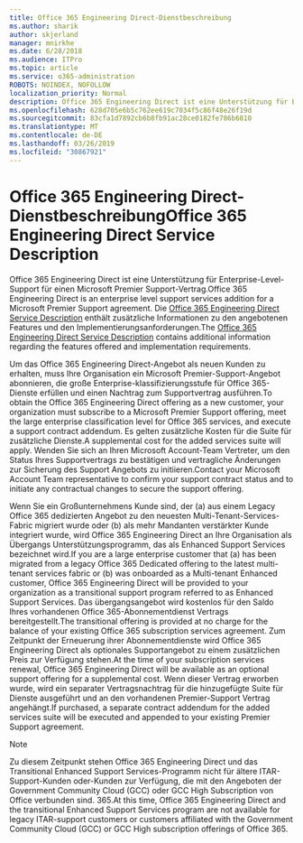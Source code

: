 ```yaml
---
title: Office 365 Engineering Direct-Dienstbeschreibung
ms.author: sharik
author: skjerland
manager: mnirkhe
ms.date: 6/28/2018
ms.audience: ITPro
ms.topic: article
ms.service: o365-administration
ROBOTS: NOINDEX, NOFOLLOW
localization_priority: Normal
description: Office 365 Engineering Direct ist eine Unterstützung für Enterprise-Level-Support für einen Microsoft Premier Support-Vertrag. Die Office 365 Engineering Direct Service Description enthält zusätzliche Informationen zu den angebotenen Features und den Implementierungsanforderungen.
ms.openlocfilehash: 628d705e6b5c762ee619c7034f5c86f48e26f19d
ms.sourcegitcommit: 83cfa1d7892cb6b8fb91ac28ce0182fe786b6810
ms.translationtype: MT
ms.contentlocale: de-DE
ms.lasthandoff: 03/26/2019
ms.locfileid: "30867921"
---
```

# <a name="office-365-engineering-direct-service-description"></a><span data-ttu-id="20d1e-104">Office 365 Engineering Direct-Dienstbeschreibung</span><span class="sxs-lookup"><span data-stu-id="20d1e-104">Office 365 Engineering Direct Service Description</span></span>

<span data-ttu-id="20d1e-105">Office 365 Engineering Direct ist eine Unterstützung für Enterprise-Level-Support für einen Microsoft Premier Support-Vertrag.</span><span class="sxs-lookup"><span data-stu-id="20d1e-105">Office 365 Engineering Direct is an enterprise level support services addition for a Microsoft Premier Support agreement.</span></span> <span data-ttu-id="20d1e-106">Die [Office 365 Engineering Direct Service Description](https://github.com/MicrosoftDocs/OfficeDocs-O365ServiceDescriptions/blob/master/Office%20365%20Engineering%20Direct%20-%20Svc%20Desc%20(25mar2019).pdf) enthält zusätzliche Informationen zu den angebotenen Features und den Implementierungsanforderungen.</span><span class="sxs-lookup"><span data-stu-id="20d1e-106">The [Office 365 Engineering Direct Service Description](https://github.com/MicrosoftDocs/OfficeDocs-O365ServiceDescriptions/blob/master/Office%20365%20Engineering%20Direct%20-%20Svc%20Desc%20(25mar2019).pdf) contains additional information regarding the features offered and implementation requirements.</span></span>

<span data-ttu-id="20d1e-107">Um das Office 365 Engineering Direct-Angebot als neuen Kunden zu erhalten, muss Ihre Organisation ein Microsoft Premier-Support-Angebot abonnieren, die große Enterprise-klassifizierungsstufe für Office 365-Dienste erfüllen und einen Nachtrag zum Supportvertrag ausführen.</span><span class="sxs-lookup"><span data-stu-id="20d1e-107">To obtain the Office 365 Engineering Direct offering as a new customer, your organization must subscribe to a Microsoft Premier Support offering, meet the large enterprise classification level for Office 365 services, and execute a support contract addendum.</span></span> <span data-ttu-id="20d1e-108">Es gelten zusätzliche Kosten für die Suite für zusätzliche Dienste.</span><span class="sxs-lookup"><span data-stu-id="20d1e-108">A supplemental cost for the added services suite will apply.</span></span> <span data-ttu-id="20d1e-109">Wenden Sie sich an Ihren Microsoft Account-Team Vertreter, um den Status Ihres Supportvertrags zu bestätigen und vertragliche Änderungen zur Sicherung des Support Angebots zu initiieren.</span><span class="sxs-lookup"><span data-stu-id="20d1e-109">Contact your Microsoft Account Team representative to confirm your support contract status and to initiate any contractual changes to secure the support offering.</span></span> 

<span data-ttu-id="20d1e-110">Wenn Sie ein Großunternehmens Kunde sind, der (a) aus einem Legacy Office 365 dedizierten Angebot zu den neuesten Multi-Tenant-Services-Fabric migriert wurde oder (b) als mehr Mandanten verstärkter Kunde integriert wurde, wird Office 365 Engineering Direct an Ihre Organisation als Übergangs Unterstützungsprogramm, das als Enhanced Support Services bezeichnet wird.</span><span class="sxs-lookup"><span data-stu-id="20d1e-110">If you are a large enterprise customer that (a) has been migrated from a legacy Office 365 Dedicated offering to the latest multi-tenant services fabric or (b) was onboarded as a Multi-tenant Enhanced customer, Office 365 Engineering Direct will be provided to your organization as a transitional support program referred to as Enhanced Support Services.</span></span> <span data-ttu-id="20d1e-111">Das übergangsangebot wird kostenlos für den Saldo Ihres vorhandenen Office 365-Abonnementdienst Vertrags bereitgestellt.</span><span class="sxs-lookup"><span data-stu-id="20d1e-111">The transitional offering is provided at no charge for the balance of your existing Office 365 subscription services agreement.</span></span> <span data-ttu-id="20d1e-112">Zum Zeitpunkt der Erneuerung ihrer Abonnementdienste wird Office 365 Engineering Direct als optionales Supportangebot zu einem zusätzlichen Preis zur Verfügung stehen.</span><span class="sxs-lookup"><span data-stu-id="20d1e-112">At the time of your subscription services renewal, Office 365 Engineering Direct will be available as an optional support offering for a supplemental cost.</span></span> <span data-ttu-id="20d1e-113">Wenn dieser Vertrag erworben wurde, wird ein separater Vertragsnachtrag für die hinzugefügte Suite für Dienste ausgeführt und an den vorhandenen Premier-Support Vertrag angehängt.</span><span class="sxs-lookup"><span data-stu-id="20d1e-113">If purchased, a separate contract addendum for the added services suite will be executed and appended to your existing Premier Support agreement.</span></span>

> [!NOTE]
> <span data-ttu-id="20d1e-114">Zu diesem Zeitpunkt stehen Office 365 Engineering Direct und das Transitional Enhanced Support Services-Programm nicht für ältere ITAR-Support-Kunden oder-Kunden zur Verfügung, die mit den Angeboten der Government Community Cloud (GCC) oder GCC High Subscription von Office verbunden sind. 365.</span><span class="sxs-lookup"><span data-stu-id="20d1e-114">At this time, Office 365 Engineering Direct and the transitional Enhanced Support Services program are not available for legacy ITAR-support customers or customers affiliated with the Government Community Cloud (GCC) or GCC High subscription offerings of Office 365.</span></span>
